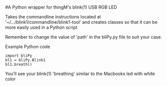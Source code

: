 #A Python wrapper for thingM's blink(1) USB RGB LED

Takes the commandline instructions located at '~/.../blink1/commandline/blink1-tool' and creates classes so that it can be more easily used in a Python script

Remember to change the value of 'path' in the bliPy.py file to suit your case.

Example Python code

    import bliPy
    bl1 = bliPy.Blink1
    bl1.breath()

You'll see your blink(1) 'breathing' similar to the Macbooks led with white color

